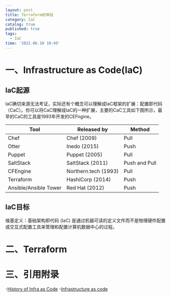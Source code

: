```yaml
---
layout: post
title: Terraform初体验
category: IaC
catalog: true
published: true
tags:
  - IaC
time: '2022.06.10 10:49'
---
```


# 一、Infrastructure as Code(IaC)
## IaC起源
IaC确切来源无法考证，实际还有个概念可以理解成IaC框架的扩展：配置即代码（CaC）。你可以将CaC理解成IaC的一种扩展，主要的CaC工具如下图所示，最早的CaC的工具是1993年开发的CEFngine。

| Tool                  | Released by          | Method        |
| --------------------- | -------------------- | ------------- |
| Chef                  | Chef (2009)          | Pull          |
| Otter                 | Inedo (2015)         | Push          |
| Puppet                | Puppet (2005)        | Pull          |
| SaltStack             | SaltStack (2011)     | Push and Pull |
| CFEngine              | Northern.tech (1993) | Pull          |
| Terraform             | HashiCorp (2014)     | Push          |
| Ansible/Ansible Tower | Red Hat (2012)       | Push          |

## IaC目标
维基定义：基础架构即代码 (IaC) 是通过机器可读的定义文件而不是物理硬件配置或交互式配置工具来管理和配置计算机数据中心的过程。

# 二、Terraform

# 三、引用附录
-[History of Infra as Code](https://www.infoq.com/presentations/history-infra-as-code/)
-[Infrastructure as code](https://en.wikipedia.org/wiki/Infrastructure_as_code)
